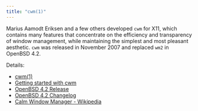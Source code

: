 ```yaml
---
title: "cwm(1)"
---
```


Marius Aamodt Eriksen and a few others developed `cwm` for X11, which contains
many features that concentrate on the efficiency and transparency of window
management, while maintaining the simplest and most pleasant aesthetic. `cwm` was
released in November 2007 and replaced `wm2` in OpenBSD 4.2.

Details:

* [cwm(1)](https://man.openbsd.org/cwm)
* [Getting started with cwm](https://undeadly.org/cgi?action=article&sid=20090502141551)
* [OpenBSD 4.2 Release](https://www.openbsd.org/42.html)
* [OpenBSD 4.2 Changelog](https://www.openbsd.org/plus42.html)
* [Calm Window Manager - Wikipedia](https://en.wikipedia.org/wiki/Cwm_(window_manager))
